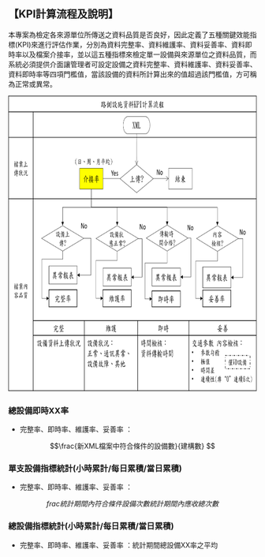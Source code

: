 

## 【KPI計算流程及說明】




   本專案為檢定各來源單位所傳送之資料品質是否良好，因此定義了五種關鍵效能指標(KPI)來進行評估作業，分別為資料完整率、資料維護率、資料妥善率、資料即時率以及檔案介接率，並以這五種指標來檢定單一設備與來源單位之資料品質，而系統必須提供介面讓管理者可設定設備之資料完整率、資料維護率、資料妥善率、資料即時率等四項門檻值，當該設備的資料所計算出來的值超過該門檻值，方可稱為正常或異常。

     
     
   <div align=center><img src="https://github.com/trafficmotc/UploadInformation/blob/master/KPI/路側設施資料KPI計算流程.png" width="800" height="600" /></div>
   
  ### 總設備即時XX率 
  
   -  完整率、即時率、維護率、妥善率 ：

$$\frac{新XML檔案中符合條件的設備數}{建構數} $$


  ### 單支設備指標統計(小時累計/每日累積/當日累積) 
  
   -  完整率、即時率、維護率、妥善率 ：
   
$$frac{統計期間內符合條件設備次數}{統計期間內應收總次數
} $$     

  ### 總設備指標統計(小時累計/每日累積/當日累積) 
  
   -  完整率、即時率、維護率、妥善率 ：統計期間總設備XX率之平均
   
